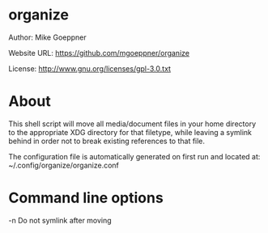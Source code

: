 organize
================================================================================

Author:            Mike Goeppner

Website URL:       https://github.com/mgoeppner/organize

License:           http://www.gnu.org/licenses/gpl-3.0.txt

About
================================================================================

This shell script will move all media/document files in your home directory to the appropriate XDG directory for that filetype, while leaving a symlink behind in order not to break existing references to that file.

The configuration file is automatically generated on first run and located at:
~/.config/organize/organize.conf

Command line options
================================================================================

-n                Do not symlink after moving
